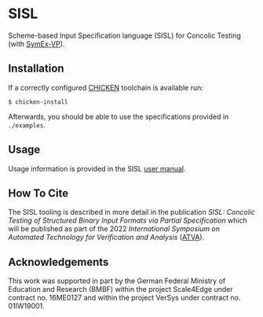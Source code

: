 # SISL

Scheme-based Input Specification language (SISL) for Concolic Testing (with [SymEx-VP](https://github.com/agra-uni-bremen/sisl-vp)).

## Installation

If a correctly configured [CHICKEN](https://call-cc.org) toolchain is available run:

    $ chicken-install

Afterwards, you should be able to use the specifications provided in `./examples`.

## Usage

Usage information is provided in the SISL [user manual](https://agra-uni-bremen.github.io/sisl/).

## How To Cite

The SISL tooling is described in more detail in the publication *SISL:
Concolic Testing of Structured Binary Input Formats via Partial
Specification* which will be published as part of the 2022 *International
Symposium on Automated Technology for Verification and Analysis*
([ATVA](http://atva-conference.org/2022/)).

## Acknowledgements

This work was supported in part by the German Federal Ministry of
Education and Research (BMBF) within the project Scale4Edge under
contract no. 16ME0127 and within the project VerSys under contract
no. 01IW19001.
